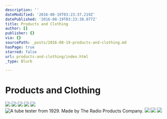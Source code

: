 ```yaml
---
description: ''
dateModified: '2016-08-19T03:23:37.219Z'
datePublished: '2016-08-19T03:23:38.077Z'
title: Products and Clothing
author: []
publisher: {}
via: {}
sourcePath: _posts/2016-08-19-products-and-clothing.md
hasPage: true
starred: false
url: products-and-clothing/index.html
_type: Blurb

---
```

# Products and Clothing
![](https://the-grid-user-content.s3-us-west-2.amazonaws.com/e0fccee2-51ed-4eac-b720-996b14f9f569.jpg)
![](https://s3-us-west-2.amazonaws.com/the-grid-img/p/e34f8fb312bde8e33a7687e7d7f4ede10c79dcc1.jpg)
![](https://the-grid-user-content.s3-us-west-2.amazonaws.com/e41a95bc-8dc1-4d91-86a7-770f5aa39f60.jpg)
![](https://the-grid-user-content.s3-us-west-2.amazonaws.com/25535312-c135-4388-82ca-7967f2afe116.jpg)
![](https://the-grid-user-content.s3-us-west-2.amazonaws.com/739af9fc-a567-41e7-b307-174e11d4bbd5.jpg)
![A tube tester from 1929. Made by The Radio Products Company.](https://the-grid-user-content.s3-us-west-2.amazonaws.com/b87c42cf-2bf4-4838-a873-51f9cb83656f.jpg)
![](https://the-grid-user-content.s3-us-west-2.amazonaws.com/e5644147-e2d5-4848-838b-5510e2ffb121.jpg)
![](https://the-grid-user-content.s3-us-west-2.amazonaws.com/c1f33aa9-0717-4575-8c41-a070b8e9822d.jpg)
![](https://the-grid-user-content.s3-us-west-2.amazonaws.com/caf9295e-d101-4720-95e2-c3de67cbc552.jpg)